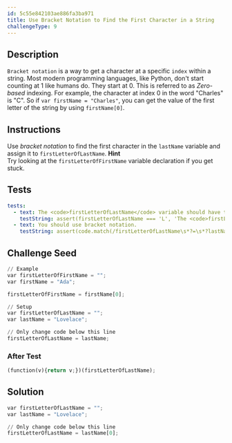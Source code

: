 ```yaml
---
id: 5c55e842103ae886fa3ba971
title: Use Bracket Notation to Find the First Character in a String
challengeType: 9
---
```


## Description
<section id='description'>
<code>Bracket notation</code> is a way to get a character at a specific <code>index</code> within a string.
Most modern programming languages, like Python, don't start counting at 1 like humans do. They start at 0. This is referred to as <dfn>Zero-based</dfn> indexing.
For example, the character at index 0 in the word "Charles" is "C". So if <code>var firstName = "Charles"</code>, you can get the value of the first letter of the string by using <code>firstName[0]</code>.
</section>

## Instructions
<section id='instructions'>
Use <dfn>bracket notation</dfn> to find the first character in the <code>lastName</code> variable and assign it to <code>firstLetterOfLastName</code>.
<strong>Hint</strong><br>Try looking at the <code>firstLetterOfFirstName</code> variable declaration if you get stuck.
</section>

## Tests
<section id='tests'>

```yml
tests:
  - text: The <code>firstLetterOfLastName</code> variable should have the value of <code>L</code>.
    testString: assert(firstLetterOfLastName === 'L', 'The <code>firstLetterOfLastName</code> variable should have the value of <code>L</code>.');
  - text: You should use bracket notation.
    testString: assert(code.match(/firstLetterOfLastName\s*?=\s*?lastName\[.*?\]/), 'You should use bracket notation.');

```

</section>

## Challenge Seed
<section id='challengeSeed'>

<div id='py-seed'>

```python
// Example
var firstLetterOfFirstName = "";
var firstName = "Ada";

firstLetterOfFirstName = firstName[0];

// Setup
var firstLetterOfLastName = "";
var lastName = "Lovelace";

// Only change code below this line
firstLetterOfLastName = lastName;


```

</div>


### After Test
<div id='js-teardown'>

```python
(function(v){return v;})(firstLetterOfLastName);
```

</div>

</section>

## Solution
<section id='solution'>


```python
var firstLetterOfLastName = "";
var lastName = "Lovelace";

// Only change code below this line
firstLetterOfLastName = lastName[0];
```

</section>
